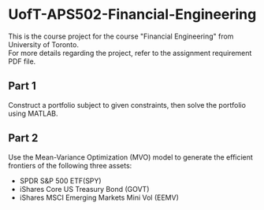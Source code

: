# UofT-APS502-Financial-Engineering
This is the course project for the course "Financial Engineering" from University of Toronto.  
For more details regarding the project, refer to the assignment requirement PDF file.

## Part 1
Construct a portfolio subject to given constraints, then solve the portfolio using MATLAB.

## Part 2
Use the Mean-Variance Optimization (MVO) model to generate the efficient frontiers of the following three assets:
* SPDR S&P 500 ETF(SPY)
* iShares Core US Treasury Bond (GOVT)
* iShares MSCI Emerging Markets Mini Vol (EEMV)
